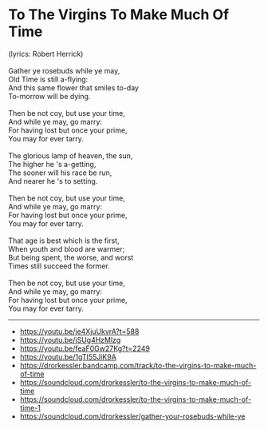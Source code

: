 # To The Virgins To Make Much Of Time

(lyrics: Robert Herrick)\
\
Gather ye rosebuds while ye may,\
Old Time is still a-flying:\
And this same flower that smiles to-day\
To-morrow will be dying.\
\
Then be not coy, but use your time,\
And while ye may, go marry:\
For having lost but once your prime,\
You may for ever tarry.\
\
The glorious lamp of heaven, the sun,\
The higher he 's a-getting,\
The sooner will his race be run,\
And nearer he 's to setting.\
\
Then be not coy, but use your time,\
And while ye may, go marry:\
For having lost but once your prime,\
You may for ever tarry.\
\
That age is best which is the first,\
When youth and blood are warmer;\
But being spent, the worse, and worst\
Times still succeed the former.\
\
Then be not coy, but use your time,\
And while ye may, go marry:\
For having lost but once your prime,\
You may for ever tarry.

---
- https://youtu.be/je4XjuUkvrA?t=588
- https://youtu.be/jSUg4HzMlzg
- https://youtu.be/feaF0Gw27Kg?t=2249
- https://youtu.be/1gTI55JiK9A
- https://drorkessler.bandcamp.com/track/to-the-virgins-to-make-much-of-time
- https://soundcloud.com/drorkessler/to-the-virgins-to-make-much-of-time
- https://soundcloud.com/drorkessler/to-the-virgins-to-make-much-of-time-1
- https://soundcloud.com/drorkessler/gather-your-rosebuds-while-ye
